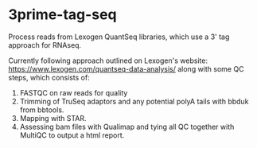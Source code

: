 # 3prime-tag-seq


Process reads from Lexogen QuantSeq libraries, which use a 3' tag approach for RNAseq.

Currently following approach outlined on Lexogen's website: https://www.lexogen.com/quantseq-data-analysis/
along with some QC steps, which consists of:
1. FASTQC on raw reads for quality
2. Trimming of TruSeq adaptors and any potential polyA tails with bbduk from bbtools.
3. Mapping with STAR.
4. Assessing bam files with Qualimap and tying all QC together with MultiQC to output a html report. 

